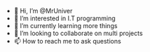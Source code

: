 - 👋 Hi, I’m @MrUniver
- 👀 I’m interested in I.T programming
- 🌱 I’m currently learning more things
- 💞️ I’m looking to collaborate on multi projects
- 📫 How to reach me to ask questions

<!---
MrUniver/MrUniver is a ✨ special ✨ repository because its `README.md` (this file) appears on your GitHub profile.
You can click the Preview link to take a look at your changes.
--->
